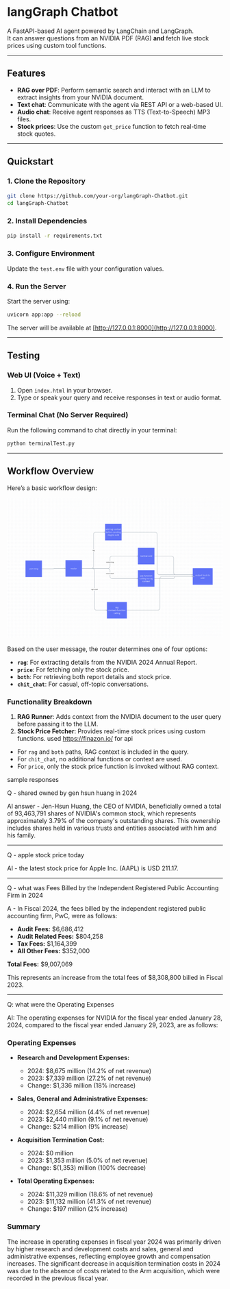 # langGraph Chatbot

A FastAPI-based AI agent powered by LangChain and LangGraph.  
It can answer questions from an NVIDIA PDF (RAG) **and** fetch live stock prices using custom tool functions.

---

## Features

- **RAG over PDF**: Perform semantic search and interact with an LLM to extract insights from your NVIDIA document.  
- **Text chat**: Communicate with the agent via REST API or a web-based UI.  
- **Audio chat**: Receive agent responses as TTS (Text-to-Speech) MP3 files.  
- **Stock prices**: Use the custom `get_price` function to fetch real-time stock quotes.  

---

## Quickstart

### 1. Clone the Repository

```bash
git clone https://github.com/your-org/langGraph-Chatbot.git
cd langGraph-Chatbot
```

### 2. Install Dependencies

```bash
pip install -r requirements.txt
```

### 3. Configure Environment

Update the `test.env` file with your configuration values.

### 4. Run the Server

Start the server using:

```bash
uvicorn app:app --reload
```

The server will be available at [http://127.0.0.1:8000](http://127.0.0.1:8000).

---

## Testing

### Web UI (Voice + Text)

1. Open `index.html` in your browser.  
2. Type or speak your query and receive responses in text or audio format.

### Terminal Chat (No Server Required)

Run the following command to chat directly in your terminal:

```bash
python terminalTest.py
```

---

## Workflow Overview

Here’s a basic workflow design:

![Workflow Diagram](image/workflow.png)

Based on the user message, the router determines one of four options:

- **`rag`**: For extracting details from the NVIDIA 2024 Annual Report.  
- **`price`**: For fetching only the stock price.  
- **`both`**: For retrieving both report details and stock price.  
- **`chit_chat`**: For casual, off-topic conversations.

### Functionality Breakdown

1. **RAG Runner**: Adds context from the NVIDIA document to the user query before passing it to the LLM.  
2. **Stock Price Fetcher**: Provides real-time stock prices using custom functions.  used https://finazon.io/ for api

- For `rag` and `both` paths, RAG context is included in the query.  
- For `chit_chat`, no additional functions or context are used.  
- For `price`, only the stock price function is invoked without RAG context.





sample responses

Q - shared owned by gen hsun huang in 2024

AI answer - Jen-Hsun Huang, the CEO of NVIDIA, beneficially owned a total of 93,463,791 shares of NVIDIA's common stock, which represents approximately 3.79% of the company's outstanding shares. This ownership includes shares held in various trusts and entities associated with him and his family.


--------------------------------------------

Q - apple stock price today

AI - the latest stock price for Apple Inc. (AAPL) is USD 211.17.

--------------------------------------------

Q - what was Fees Billed by the Independent Registered Public Accounting Firm in 2024

A - In Fiscal 2024, the fees billed by the independent registered public accounting firm, PwC, were as follows:

- **Audit Fees:** $6,686,412
- **Audit Related Fees:** $804,258
- **Tax Fees:** $1,164,399
- **All Other Fees:** $352,000

**Total Fees:** $9,007,069

This represents an increase from the total fees of $8,308,800 billed in Fiscal 2023.

--------------------------------------------

Q: what were the Operating Expenses

AI: The operating expenses for NVIDIA for the fiscal year ended January 28, 2024, compared to the fiscal year ended January 29, 2023, are as follows:

### Operating Expenses
- **Research and Development Expenses:**
  - 2024: $8,675 million (14.2% of net revenue)
  - 2023: $7,339 million (27.2% of net revenue)
  - Change: $1,336 million (18% increase)

- **Sales, General and Administrative Expenses:**
  - 2024: $2,654 million (4.4% of net revenue)
  - 2023: $2,440 million (9.1% of net revenue)
  - Change: $214 million (9% increase)

- **Acquisition Termination Cost:**
  - 2024: $0 million
  - 2023: $1,353 million (5.0% of net revenue)
  - Change: $(1,353) million (100% decrease)

- **Total Operating Expenses:**
  - 2024: $11,329 million (18.6% of net revenue)
  - 2023: $11,132 million (41.3% of net revenue)
  - Change: $197 million (2% increase)

### Summary
The increase in operating expenses in fiscal year 2024 was primarily driven by higher research and development costs and sales, general and administrative expenses, reflecting employee growth and compensation increases. The significant decrease in acquisition termination costs in 2024 was due to the absence of costs related to the Arm acquisition, which were recorded in the previous fiscal year.
